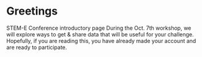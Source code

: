 # Greetings
STEM-E Conference introductory page
During the Oct. 7th workshop, we will explore ways to get & share data that will be useful for your challenge. Hopefully, if you are reading this, you have already made your account and are ready to participate.
